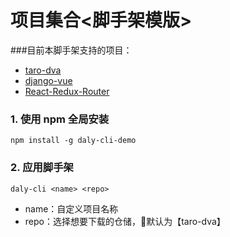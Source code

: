 # 项目集合<脚手架模版>

###目前本脚手架支持的项目：

- [taro-dva](https://github.com/dylan-farm/taro-dva)
- [django-vue](https://github.com/dylan-farm/django-vue)
- [React-Redux-Router](https://github.com/dylan-farm/React-Redux-Router)


### 1. 使用 npm 全局安装

```
npm install -g daly-cli-demo
```

### 2. 应用脚手架

```
daly-cli <name> <repo>
```
- name：自定义项目名称
- repo：选择想要下载的仓储，默认为【taro-dva】